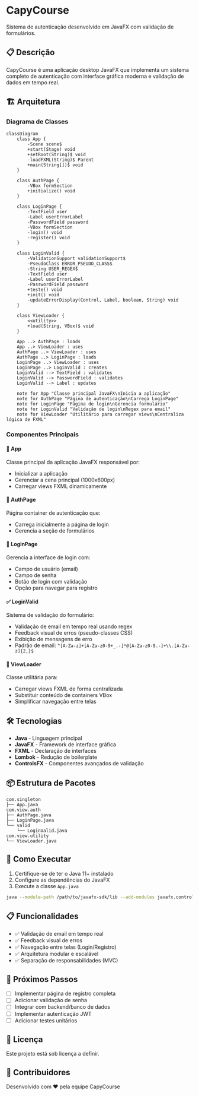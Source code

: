 # CapyCourse

Sistema de autenticação desenvolvido em JavaFX com validação de formulários.

## 📋 Descrição

CapyCourse é uma aplicação desktop JavaFX que implementa um sistema completo de autenticação com interface gráfica moderna e validação de dados em tempo real.

## 🏗️ Arquitetura

### Diagrama de Classes

```mermaid
classDiagram
    class App {
        -Scene scene$
        +start(Stage) void
        +setRoot(String)$ void
        -loadFXML(String)$ Parent
        +main(String[])$ void
    }

    class AuthPage {
        -VBox formSection
        +initialize() void
    }

    class LoginPage {
        -TextField user
        -Label userErrorLabel
        -PasswordField password
        -VBox formSection
        -login() void
        -register() void
    }

    class LoginValid {
        -ValidationSupport validationSupport$
        -PseudoClass ERROR_PSEUDO_CLASS$
        -String USER_REGEX$
        -TextField user
        -Label userErrorLabel
        -PasswordField password
        +teste() void
        +init() void
        -updateErrorDisplay(Control, Label, boolean, String) void
    }

    class ViewLoader {
        <<utility>>
        +load(String, VBox)$ void
    }

    App ..> AuthPage : loads
    App ..> ViewLoader : uses
    AuthPage ..> ViewLoader : uses
    AuthPage ..> LoginPage : loads
    LoginPage ..> ViewLoader : uses
    LoginPage ..> LoginValid : creates
    LoginValid --> TextField : validates
    LoginValid --> PasswordField : validates
    LoginValid --> Label : updates
    
    note for App "Classe principal JavaFX\nInicia a aplicação"
    note for AuthPage "Página de autenticação\nCarrega LoginPage"
    note for LoginPage "Página de login\nGerencia formulário"
    note for LoginValid "Validação de login\nRegex para email"
    note for ViewLoader "Utilitário para carregar views\nCentraliza lógica de FXML"
```

### Componentes Principais

#### 🚀 App
Classe principal da aplicação JavaFX responsável por:
- Inicializar a aplicação
- Gerenciar a cena principal (1000x600px)
- Carregar views FXML dinamicamente

#### 🔐 AuthPage
Página container de autenticação que:
- Carrega inicialmente a página de login
- Gerencia a seção de formulários

#### 📝 LoginPage
Gerencia a interface de login com:
- Campo de usuário (email)
- Campo de senha
- Botão de login com validação
- Opção para navegar para registro

#### ✅ LoginValid
Sistema de validação do formulário:
- Validação de email em tempo real usando regex
- Feedback visual de erros (pseudo-classes CSS)
- Exibição de mensagens de erro
- Padrão de email: `^[A-Za-z]+[A-Za-z0-9+_.-]*@[A-Za-z0-9.-]+\\.[A-Za-z]{2,}$`

#### 🔧 ViewLoader
Classe utilitária para:
- Carregar views FXML de forma centralizada
- Substituir conteúdo de containers VBox
- Simplificar navegação entre telas

## 🛠️ Tecnologias

- **Java** - Linguagem principal
- **JavaFX** - Framework de interface gráfica
- **FXML** - Declaração de interfaces
- **Lombok** - Redução de boilerplate
- **ControlsFX** - Componentes avançados de validação

## 📦 Estrutura de Pacotes

```
com.singleton
├── App.java
com.view.auth
├── AuthPage.java
├── LoginPage.java
└── valid
    └── LoginValid.java
com.view.utility
└── ViewLoader.java
```

## 🚀 Como Executar

1. Certifique-se de ter o Java 11+ instalado
2. Configure as dependências do JavaFX
3. Execute a classe `App.java`

```bash
java --module-path /path/to/javafx-sdk/lib --add-modules javafx.controls,javafx.fxml -jar capycourse.jar
```

## 📋 Funcionalidades

- ✅ Validação de email em tempo real
- ✅ Feedback visual de erros
- ✅ Navegação entre telas (Login/Registro)
- ✅ Arquitetura modular e escalável
- ✅ Separação de responsabilidades (MVC)

## 🎯 Próximos Passos

- [ ] Implementar página de registro completa
- [ ] Adicionar validação de senha
- [ ] Integrar com backend/banco de dados
- [ ] Implementar autenticação JWT
- [ ] Adicionar testes unitários

## 📝 Licença

Este projeto está sob licença a definir.

## 👥 Contribuidores

Desenvolvido com ❤️ pela equipe CapyCourse